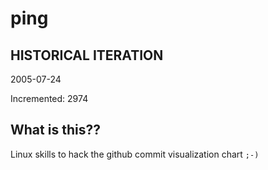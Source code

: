 # ping

## HISTORICAL ITERATION
2005-07-24

Incremented: 2974

## What is this?? 
Linux skills to hack the github commit visualization chart `;-)`
